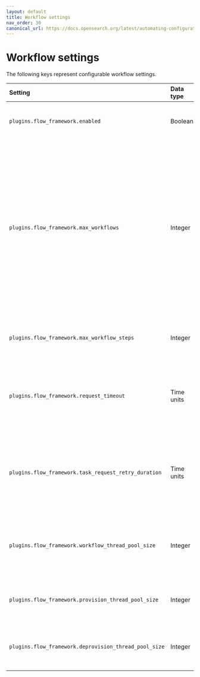 ```yaml
---
layout: default
title: Workflow settings
nav_order: 30
canonical_url: https://docs.opensearch.org/latest/automating-configurations/workflow-settings/
---
```


# Workflow settings

The following keys represent configurable workflow settings.

|Setting	|Data type	|Default value	|Description	|
|:---	|:---	|:---	|:---	|
|`plugins.flow_framework.enabled`	|Boolean	|`false`	|Whether the Flow Framework API is enabled.	|
|`plugins.flow_framework.max_workflows`	|Integer	|`1000`	| The maximum number of workflows that you can create. When the limit is above 1,000, the number of existing workflows is defined as a lower bound for performance reasons, so the actual maximum may slightly exceed this value.	|
|`plugins.flow_framework.max_workflow_steps`	|Integer	|`50`	|The maximum number of steps a workflow can have.	|
|`plugins.flow_framework.request_timeout`	|Time units	|`10s`	|The default timeout for REST requests, which applies to internal search queries.	|
|`plugins.flow_framework.task_request_retry_duration`	|Time units	|`5s`	| When steps correspond to an API that produces a `task_id`, OpenSearch will retry them at this interval until completion.	|
|`plugins.flow_framework.workflow_thread_pool_size`	|Integer	|`4`	|The maximum size of the workflow thread pool used for polling retries. |
|`plugins.flow_framework.provision_thread_pool_size`	|Integer	|`8`	|The maximum size of the provision workflow thread pool. |
|`plugins.flow_framework.deprovision_thread_pool_size`	|Integer	|`4`	|The maximum size of the deprovision workflow thread pool. |
